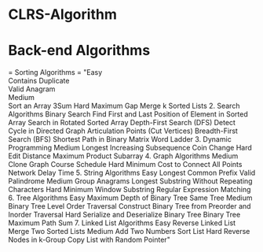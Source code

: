 # CLRS-Algorithm

# Back-end Algorithms

= Sorting Algorithms =
"Easy  
Contains Duplicate    
Valid Anagram  
Medium    
Sort an Array
3Sum
Hard
Maximum Gap
Merge k Sorted Lists
2. Search Algorithms
Binary Search
Find First and Last Position of Element in Sorted Array
Search in Rotated Sorted Array
Depth-First Search (DFS)
Detect Cycle in Directed Graph
Articulation Points (Cut Vertices)
Breadth-First Search (BFS)
Shortest Path in Binary Matrix
Word Ladder
3. Dynamic Programming
Medium
Longest Increasing Subsequence
Coin Change
Hard
Edit Distance
Maximum Product Subarray
4. Graph Algorithms
Medium
Clone Graph
Course Schedule
Hard
Minimum Cost to Connect All Points
Network Delay Time
5. String Algorithms
Easy
Longest Common Prefix
Valid Palindrome
Medium
Group Anagrams
Longest Substring Without Repeating Characters
Hard
Minimum Window Substring
Regular Expression Matching
6. Tree Algorithms
Easy
Maximum Depth of Binary Tree
Same Tree
Medium
Binary Tree Level Order Traversal
Construct Binary Tree from Preorder and Inorder Traversal
Hard
Serialize and Deserialize Binary Tree
Binary Tree Maximum Path Sum
7. Linked List Algorithms
Easy
Reverse Linked List
Merge Two Sorted Lists
Medium
Add Two Numbers
Sort List
Hard
Reverse Nodes in k-Group
Copy List with Random Pointer"
